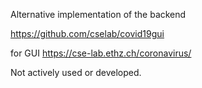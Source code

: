 Alternative implementation of the backend

<https://github.com/cselab/covid19gui>

for GUI <https://cse-lab.ethz.ch/coronavirus/>

Not actively used or developed.
